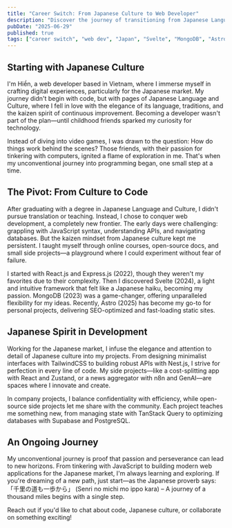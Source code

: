 ```yaml
---
title: "Career Switch: From Japanese Culture to Web Developer"
description: "Discover the journey of transitioning from Japanese Language and Culture to web development, embracing the kaizen spirit and perseverance."
pubDate: "2025-06-29"
published: true
tags: ["career switch", "web dev", "Japan", "Svelte", "MongoDB", "Astro"]
---
```


## Starting with Japanese Culture

I'm Hiền, a web developer based in Vietnam, where I immerse myself in crafting digital experiences, particularly for the Japanese market. My journey didn't begin with code, but with pages of Japanese Language and Culture, where I fell in love with the elegance of its language, traditions, and the kaizen spirit of continuous improvement. Becoming a developer wasn't part of the plan—until childhood friends sparked my curiosity for technology.

Instead of diving into video games, I was drawn to the question: How do things work behind the scenes? Those friends, with their passion for tinkering with computers, ignited a flame of exploration in me. That's when my unconventional journey into programming began, one small step at a time.

## The Pivot: From Culture to Code

After graduating with a degree in Japanese Language and Culture, I didn't pursue translation or teaching. Instead, I chose to conquer web development, a completely new frontier. The early days were challenging: grappling with JavaScript syntax, understanding APIs, and navigating databases. But the kaizen mindset from Japanese culture kept me persistent. I taught myself through online courses, open-source docs, and small side projects—a playground where I could experiment without fear of failure.

I started with React.js and Express.js (2022), though they weren't my favorites due to their complexity. Then I discovered Svelte (2024), a light and intuitive framework that felt like a Japanese haiku, becoming my passion. MongoDB (2023) was a game-changer, offering unparalleled flexibility for my ideas. Recently, Astro (2025) has become my go-to for personal projects, delivering SEO-optimized and fast-loading static sites.

## Japanese Spirit in Development

Working for the Japanese market, I infuse the elegance and attention to detail of Japanese culture into my projects. From designing minimalist interfaces with TailwindCSS to building robust APIs with Nest.js, I strive for perfection in every line of code. My side projects—like a cost-splitting app with React and Zustand, or a news aggregator with n8n and GenAI—are spaces where I innovate and create.

In company projects, I balance confidentiality with efficiency, while open-source side projects let me share with the community. Each project teaches me something new, from managing state with TanStack Query to optimizing databases with Supabase and PostgreSQL.

## An Ongoing Journey

My unconventional journey is proof that passion and perseverance can lead to new horizons. From tinkering with JavaScript to building modern web applications for the Japanese market, I'm always learning and exploring. If you're dreaming of a new path, just start—as the Japanese proverb says: 「千里の道も一歩から」 (Senri no michi mo ippo kara) – A journey of a thousand miles begins with a single step.

Reach out if you'd like to chat about code, Japanese culture, or collaborate on something exciting!
